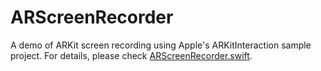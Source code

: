 # ARScreenRecorder
A demo of ARKit screen recording using Apple's ARKitInteraction sample project. For details, please check [ARScreenRecorder.swift](https://github.com/lhuanyu/ARScreenRecorder/blob/master/ARKitInteraction/ARScreenRecorder.swift).
